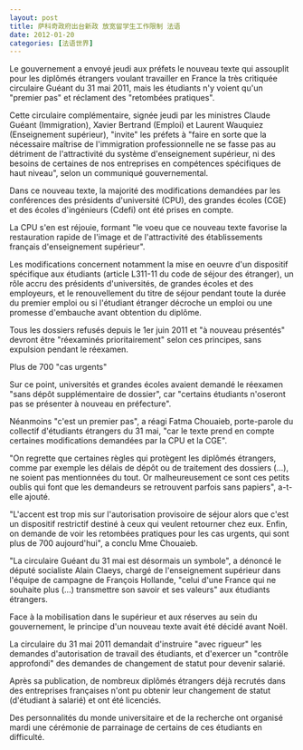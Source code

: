 ```yaml
---
layout: post
title: 萨科奇政府出台新政 放宽留学生工作限制 法语
date: 2012-01-20
categories: [法语世界]  
---
```


Le gouvernement a envoyé jeudi aux préfets le nouveau texte qui assouplit pour les diplômés étrangers voulant travailler en France la très critiquée circulaire Guéant du 31 mai 2011, mais les étudiants n'y voient qu'un "premier pas" et réclament des "retombées pratiques".

Cette circulaire complémentaire, signée jeudi par les ministres Claude Guéant (Immigration), Xavier Bertrand (Emploi) et Laurent Wauquiez (Enseignement supérieur), "invite" les préfets à "faire en sorte que la nécessaire maîtrise de l'immigration professionnelle ne se fasse pas au détriment de l'attractivité du système d'enseignement supérieur, ni des besoins de certaines de nos entreprises en compétences spécifiques de haut niveau", selon un communiqué gouvernemental.

Dans ce nouveau texte, la majorité des modifications demandées par les conférences des présidents d'université (CPU), des grandes écoles (CGE) et des écoles d'ingénieurs (Cdefi) ont été prises en compte.

La CPU s'en est réjouie, formant "le voeu que ce nouveau texte favorise la restauration rapide de l'image et de l'attractivité des établissements français d'enseignement supérieur".

Les modifications concernent notamment la mise en oeuvre d'un dispositif spécifique aux étudiants (article L311-11 du code de séjour des étranger), un rôle accru des présidents d'universités, de grandes écoles et des employeurs, et le renouvellement du titre de séjour pendant toute la durée du premier emploi ou si l'étudiant étranger décroche un emploi ou une promesse d'embauche avant obtention du diplôme.

Tous les dossiers refusés depuis le 1er juin 2011 et "à nouveau présentés" devront être "réexaminés prioritairement" selon ces principes, sans expulsion pendant le réexamen.

Plus de 700 "cas urgents"

Sur ce point, universités et grandes écoles avaient demandé le réexamen "sans dépôt supplémentaire de dossier", car "certains étudiants n'oseront pas se présenter à nouveau en préfecture".

Néanmoins "c'est un premier pas", a réagi Fatma Chouaieb, porte-parole du collectif d'étudiants étrangers du 31 mai, "car le texte prend en compte certaines modifications demandées par la CPU et la CGE".

"On regrette que certaines règles qui protègent les diplômés étrangers, comme par exemple les délais de dépôt ou de traitement des dossiers (...), ne soient pas mentionnées du tout. Or malheureusement ce sont ces petits oublis qui font que les demandeurs se retrouvent parfois sans papiers", a-t-elle ajouté.

"L'accent est trop mis sur l'autorisation provisoire de séjour alors que c'est un dispositif restrictif destiné à ceux qui veulent retourner chez eux. Enfin, on demande de voir les retombées pratiques pour les cas urgents, qui sont plus de 700 aujourd'hui", a conclu Mme Chouaieb.

"La circulaire Guéant du 31 mai est désormais un symbole", a dénoncé le député socialiste Alain Claeys, chargé de l'enseignement supérieur dans l'équipe de campagne de François Hollande, "celui d'une France qui ne souhaite plus (...) transmettre son savoir et ses valeurs" aux étudiants étrangers.

Face à la mobilisation dans le supérieur et aux réserves au sein du gouvernement, le principe d'un nouveau texte avait été décidé avant Noël.

La circulaire du 31 mai 2011 demandait d'instruire "avec rigueur" les demandes d'autorisation de travail des étudiants, et d'exercer un "contrôle approfondi" des demandes de changement de statut pour devenir salarié.

Après sa publication, de nombreux diplômés étrangers déjà recrutés dans des entreprises françaises n'ont pu obtenir leur changement de statut (d'étudiant à salarié) et ont été licenciés.

Des personnalités du monde universitaire et de la recherche ont organisé mardi une cérémonie de parrainage de certains de ces étudiants en difficulté.
